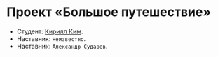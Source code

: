 # Проект «Большое путешествие»

* Студент: [Кирилл Ким](https://up.htmlacademy.ru/univer-js2/5/user/2501047).
* Наставник: `Неизвестно`.
* Наставник: `Александр Сударев`. 